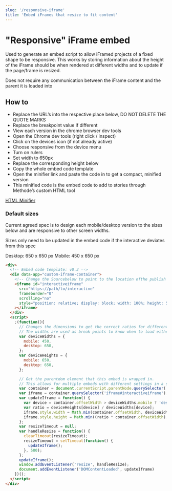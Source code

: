 ```yaml
---
slug: '/responsive-iframe'
title: 'Embed iFrames that resize to fit content'
---
```


# "Responsive" iFrame embed

Used to generate an embed script to allow iFramed projects of a fixed shape to be responsive. This works by storing information about the height of the iFrame should be when rendered at different widths and to update if the page/frame is resized.

Does not require any communication between the iFrame content and the parent it is loaded into

## How to 
- Replace the URL’s into the respective place below, DO NOT DELETE THE QUOTE MARKS
- Replace the breakpoint value if different
- View each version in the chrome browser dev tools
- Open the Chrome dev tools (right click / inspect)
- Click on the devices icon (if not already active)
- Choose responsive from the device menu
- Turn on rulers
- Set width to 650px
- Replace the corresponding height below
- Copy the whole embed code template
- Open the minifier link and paste the code in to get a compact, minified version
- This minified code is the embed code to add to stories through Methode’s custom HTML tool


[HTML Minifier](http://minifycode.com/html-minifier/)


### Default sizes
Current agreed spec is to design each mobile/desktop version to the sizes below and are responsive to other screen widths.

Sizes only need to be updated in the embed code if the interactive deviates from this spec

Desktop: 650 x 650 px
Mobile: 450 x 650 px


```html
<div>
  <!-- Embed code template: v0.3 -->
  <div data-app="custom-iframe-container">
    <!-- Change the Sourcebelow to point to the location ofthe publish project -->
    <iframe id="interactiveiframe"
      src="https://path/to/interactive" 
      frameborder="0"
      scrolling="no"
      style="position: relative; display: block; width: 100%; height: 50px; border: none; overflow: hidden; margin: 32px auto;"
    ></iframe>
  </div>
  <script>
    ;(function(){
      // Changes the dimensions to get the correct ratios for different devices
      // The widths are used as break points to know when to load either version
      var deviceWidths = {
        mobile: 450,
        desktop: 650,
      };
      var deviceHeights = {
        mobile: 650,
        desktop: 650,
      };

      // Get the parentdom element that this embed is wrapped in.
      // This allows for multiple embeds with different settings in a single page without conflict
      var container = document.currentScript.parentNode.querySelector('[data-app="custom-iframe-container"]');
      var iframe = container.querySelector('iframe#interactiveiframe');
      var updateIframe = function() {
        var device = container.offsetWidth > deviceWidths.mobile ? 'desktop' : 'mobile';
        var ratio = deviceHeights[device] / deviceWidths[device];
        iframe.style.width = Math.min(container.offsetWidth, deviceWidths[device]) + 'px';
        iframe.style.height = Math.min((ratio * container.offsetWidth), deviceHeights[device]) + 'px';
      };
      var resizeTimeout = null;
      var handleResize = function() {
        clearTimeout(resizeTimeout);
        resizeTimeout = setTimeout(function() {
          updateIframe();
        }, 500);
      };
      updateIframe();
      window.addEventListener('resize', handleResize);
      document.addEventListener('DOMContentLoaded', updateIframe)
    })();
  </script>
</div>

```

